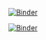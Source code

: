[![Binder](https://mybinder.org/badge_logo.svg)](https://mybinder.org/v2/gh/rkingsbury/membrane-toolkit.git/master?filepath=examples%2Fdrone_example.ipynb)

[![Binder](https://mybinder.org/badge_logo.svg)](mybinder.org/v2/gh/rkingsbury/membrane-toolkit/master?filepath=examples%2Fcore_functions_demo.ipynb)